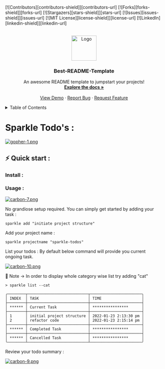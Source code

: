 <div id="top"></div>
<!--
*** Thanks for checking out the Best-README-Template. If you have a suggestion
*** that would make this better, please fork the repo and create a pull request
*** or simply open an issue with the tag "enhancement".
*** Don't forget to give the project a star!
*** Thanks again! Now go create something AMAZING! :D
-->


<!-- PROJECT SHIELDS -->
<!--
*** I'm using markdown "reference style" links for readability.
*** Reference links are enclosed in brackets [ ] instead of parentheses ( ).
*** See the bottom of this document for the declaration of the reference variables
*** for contributors-url, forks-url, etc. This is an optional, concise syntax you may use.
*** https://www.markdownguide.org/basic-syntax/#reference-style-links
-->
[![Contributors][contributors-shield]][contributors-url]
[![Forks][forks-shield]][forks-url]
[![Stargazers][stars-shield]][stars-url]
[![Issues][issues-shield]][issues-url]
[![MIT License][license-shield]][license-url]
[![LinkedIn][linkedin-shield]][linkedin-url]



<!-- PROJECT LOGO -->
<br />
<div align="center">
  <a href="https://github.com/othneildrew/Best-README-Template">
    <img src="images/logo.png" alt="Logo" width="80" height="80">
  </a>

  <h3 align="center">Best-README-Template</h3>

  <p align="center">
    An awesome README template to jumpstart your projects!
    <br />
    <a href="https://github.com/othneildrew/Best-README-Template"><strong>Explore the docs »</strong></a>
    <br />
    <br />
    <a href="https://github.com/othneildrew/Best-README-Template">View Demo</a>
    ·
    <a href="https://github.com/othneildrew/Best-README-Template/issues">Report Bug</a>
    ·
    <a href="https://github.com/othneildrew/Best-README-Template/issues">Request Feature</a>
  </p>
</div>



<!-- TABLE OF CONTENTS -->
<details>
  <summary>Table of Contents</summary>
  <ol>
    <li>
      <a href="#about-the-project">About The Project</a>
      <ul>
        <li><a href="#built-with">Built With</a></li>
      </ul>
    </li>
    <li>
      <a href="#getting-started">Getting Started</a>
      <ul>
        <li><a href="#prerequisites">Prerequisites</a></li>
        <li><a href="#installation">Installation</a></li>
      </ul>
    </li>
    <li><a href="#usage">Usage</a></li>
    <li><a href="#roadmap">Roadmap</a></li>
    <li><a href="#contributing">Contributing</a></li>
    <li><a href="#license">License</a></li>
    <li><a href="#contact">Contact</a></li>
    <li><a href="#acknowledgments">Acknowledgments</a></li>
  </ol>
</details>


# Sparkle Todo's :

[![gopher-1.png](https://i.postimg.cc/Vv01tHTQ/gopher-1.png)](https://postimg.cc/XBWTSx4Q)

## ⚡️ Quick start :

### Install  : 

### Usage :

[![carbon-7.png](https://i.postimg.cc/Bbq2Pf6t/carbon-7.png)](https://postimg.cc/ZBMWXg6h)

No grandiose setup required. You can simply get started by adding your task :
```
sparkle add "initiate project structure"
```
Add your project name :
```
sparkle projectname "sparkle-todos"
```

List your todos :
By default below command will provide you current ongoing task.

[![carbon-10.png](https://i.postimg.cc/rpK522ZL/carbon-10.png)](https://postimg.cc/7Cr5SdyB)


📎 Note -> In order to display whole category wise list try adding "cat" 
```
> sparkle list --cat

╭────────┬───────────────────────────┬───────────────────────╮
│ INDEX  │ TASK                      │ TIME                  │
├────────┼───────────────────────────┼───────────────────────┤
│ ****** │ Current Task              │ ****************      │
├────────┼───────────────────────────┼───────────────────────┤
│ 1      │ initial project structure │ 2022-01-23 2:13:30 pm │
│ 2      │ refactor code             │ 2022-01-23 2:15:14 pm │
├────────┼───────────────────────────┼───────────────────────┤
│ ****** │ Completed Task            │ ****************      │
├────────┼───────────────────────────┼───────────────────────┤
│ ****** │ Cancelled Task            │ ****************      │
╰────────┴───────────────────────────┴───────────────────────╯
```


Review your todo summary :

[![carbon-9.png](https://i.postimg.cc/TwwBn1PW/carbon-9.png)](https://postimg.cc/3ysLTKmK)


